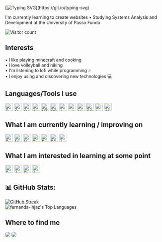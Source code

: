 <div>

[![Typing SVG](https://readme-typing-svg.demolab.com?font=Press+Start+2P&duration=1000&pause=1000&random=false&width=435&lines=Hi%2C+I'm+Fernanda+%F0%9F%91%8B;Welcome+to+my+GitHub!)](https://git.io/typing-svg)


  I'm currently learning to create websites • Studying Systems Analysis and Development at the University of Passo Fundo 


  <div>

  ![Visitor count](https://komarev.com/ghpvc/?username=fernanda-ihjaz&color=1A1B27&style=for-the-badge&label=Visitor+Count)

  </div>
  

## Interests

  • I like playing minecraft and cooking \
  • I love volleyball and hiking \
  • I'm listening to lofi while programming 🎶 \
  • I enjoy using and discovering new technologies 💻

## Languages/Tools I use

<img src="https://img.shields.io/badge/Python-1A1B27?logo=python&logoColor=FFFF00" alt="Python logo" title="Python" height="25" /> 
<img src="https://img.shields.io/badge/C-1A1B27?logo=C&logoColor=009900" alt="C logo" title="C" height="25" /> 
<img src="https://img.shields.io/badge/C++-1A1B27?logo=C&logoColor=3333FF" alt="C++ logo" title="C++" height="25" /> 

<img src="https://img.shields.io/badge/Anaconda-1A1B27?logo=anaconda&logoColor=#44A833" alt="Anaconda logo" title="Anaconda" height="25" /> 
<img src="https://img.shields.io/badge/HTML5-1A1B27?logo=html5&logoColor=FF6600" alt="HTML5 logo" title="HTML5" height="25" /> 
<img src="https://img.shields.io/badge/CSS3-1A1B27?logo=css3&logoColor=1572B6" alt="CSS3 logo" title="CSS3" height="25" />
<img src="https://img.shields.io/badge/JavaScript-1A1B27?logo=javascript&logoColor=F7DF1E" alt="JavaScript logo" title="JavaScript" height="25" /> 
<a name="learning-next"></a>

<img src="https://img.shields.io/badge/git-1A1B27?logo=git&logoColor=F05032" alt="git logo" title="git" height="25" />
<img src="https://img.shields.io/badge/VS%20Code-1A1B27?logo=vsco&logoColor=007ACC" alt="Visual Studio Code logo" title="Visual Studio Code" height="25" />
<img src="https://img.shields.io/badge/MySQL-1A1B27?logo=mysql&logoColor=#4479A1" alt="SQL" title="SQL" height="25" />


<img src="https://img.shields.io/badge/Linux-1A1B27?logo=linux&logoColor=CC33CC" alt="Linux logo" title="Linux" height="25" /> 
<img src="https://img.shields.io/badge/Windows-1A1B27?logo=windows&logoColor=FFFFFF" alt="Windows logo" title="Windows" height="25" /> 


## What I am currently learning / improving on

<img src="https://img.shields.io/badge/React Native-1A1B27?logo=react&logoColor=61DAFB" alt="React Native logo" title="React Native" height="25" /> 
<img src="https://img.shields.io/badge/MongoDB-1A1B27?logo=mongodb&logoColor=47A248" alt="MongoDB logo" title="MongoDB" height="25" />
<img src="https://img.shields.io/badge/Node.js-1A1B27?logo=node.js&logoColor=339933" alt="Node.js logo" title="Node.js" height="25" />
<img src="https://img.shields.io/badge/TypeScript-1A1B27?logo=typescript&logoColor=3178C6" alt="TypeScript logo" title="TypeScript" height="25" /> 
<img src="https://img.shields.io/badge/Express-1A1B27?logo=express&logoColor=FFFFFF" alt="Express.js logo" title="Express.js" height="25" />
<img src="https://img.shields.io/badge/ESLint-1A1B27?logo=eslint&logoColor=4B32C3" alt="ESLint logo" title="ESLint" height="25" />
<img src="https://img.shields.io/badge/Jest-1A1B27?logo=jest&logoColor=C21325" alt="Jest logo" title="Jest" height="25" />

## What I am interested in learning at some point

<img src="https://img.shields.io/badge/Redux-1A1B27?logo=redux&logoColor=764ABC" alt="Redux logo" title="Redux" height="25" />
<img src="https://img.shields.io/badge/Angular-1A1B27?logo=angular&logoColor=47A248" alt="Angular logo" title="Angular" height="25" />
<img src="https://img.shields.io/badge/Flutter-1A1B27?logo=flutter&logoColor=02569B" alt="Flutter logo" title="Flutter" height="25" /> 
<img src="https://img.shields.io/badge/AWS-1A1B27?logo=amazonwebservices&logoColor=#232F3E" alt="AWS logo" title="AWS" height="25" /> 


## 📊 GitHub Stats:


[![GitHub Streak](https://streak-stats.demolab.com?user=fernanda-ihjaz&theme=tokyonight&hide_border=true&card_width=400&hide_total_contributions=true)](https://git.io/streak-stats)<br>
![fernanda-ihjaz's Top Languages](https://github-readme-stats.vercel.app/api/top-langs/?username=fernanda-ihjaz&theme=tokyonight&show_icons=true&hide_border=true&card_width=400&layout=compact)<br/>




## Where to find me
  <a href="https://www.linkedin.com/in/fernanda-ihjaz" target="_blank"><img src="https://img.shields.io/badge/-Follow me on LinkedIn-%230077B5?style=for-the-badge&logo=linkedin&logoColor=white" target="_blank" style="border-radius: 5px;"></a> 
  <a href = "mailto:ihjazfer@gmail.com"><img src="https://img.shields.io/badge/-send an email-%23333?style=for-the-badge&logo=gmail&logoColor=white" target="_blank" style="border-radius: 5px;"></a>


</div>
